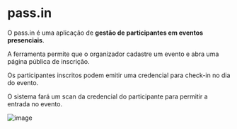 # pass.in

O pass.in é uma aplicação de **gestão de participantes em eventos presenciais**. 

A ferramenta permite que o organizador cadastre um evento e abra uma página pública de inscrição.

Os participantes inscritos podem emitir uma credencial para check-in no dia do evento.

O sistema fará um scan da credencial do participante para permitir a entrada no evento.

![image](https://github.com/felipeghidini/pass-in-web/assets/49081674/156e2e30-8585-4f79-afba-0efb11b96365)

